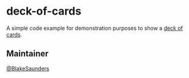 # deck-of-cards
A simple code example for demonstration purposes to show a [deck of cards](https://onmars.ca/deckofcards/).

## Maintainer
[@BlakeSaunders](https://github.com/blakesaunders)
